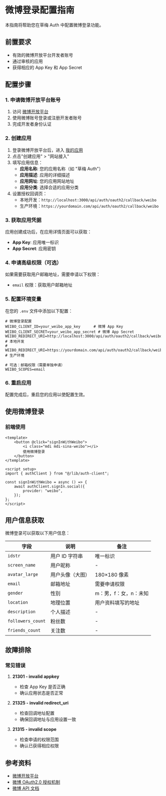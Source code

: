 # 微博登录配置指南

本指南将帮助您在草梅 Auth 中配置微博登录功能。

## 前置要求

-   有效的微博开放平台开发者账号
-   通过审核的应用
-   获得相应的 App Key 和 App Secret

## 配置步骤

### 1. 申请微博开放平台账号

1. 访问 [微博开放平台](https://open.weibo.com/)
2. 使用微博账号登录或注册开发者账号
3. 完成开发者身份认证

### 2. 创建应用

1. 登录微博开放平台后，进入 [我的应用](https://open.weibo.com/apps)
2. 点击"创建应用" > "网站接入"
3. 填写应用信息：
    - **应用名称**: 您的应用名称（如 "草梅 Auth"）
    - **应用描述**: 应用的详细描述
    - **应用网址**: 您的应用网站地址
    - **应用分类**: 选择合适的应用分类
4. 设置授权回调页：
    - 本地开发：`http://localhost:3000/api/auth/oauth2/callback/weibo`
    - 生产环境：`https://yourdomain.com/api/auth/oauth2/callback/weibo`

### 3. 获取应用凭据

应用创建成功后，在应用详情页面可以获取：

-   **App Key**: 应用唯一标识
-   **App Secret**: 应用密钥

### 4. 申请高级权限（可选）

如果需要获取用户邮箱地址，需要申请以下权限：

-   `email` 权限：获取用户邮箱地址

### 5. 配置环境变量

在您的 `.env` 文件中添加以下配置：

```env
# 微博登录配置
WEIBO_CLIENT_ID=your_weibo_app_key      # 微博 App Key
WEIBO_CLIENT_SECRET=your_weibo_app_secret # 微博 App Secret
WEIBO_REDIRECT_URI=http://localhost:3000/api/auth/oauth2/callback/weibo # 本地开发
# WEIBO_REDIRECT_URI=https://yourdomain.com/api/auth/oauth2/callback/weibo # 生产环境

# 可选：邮箱权限（需要单独申请）
WEIBO_SCOPES=email
```

### 6. 重启应用

配置完成后，重启您的应用以使配置生效。

## 使用微博登录

### 前端使用

```vue
<template>
    <button @click="signInWithWeibo">
        <i class="mdi mdi-sina-weibo"></i>
        使用微博登录
    </button>
</template>

<script setup>
import { authClient } from "@/lib/auth-client";

const signInWithWeibo = async () => {
    await authClient.signIn.social({
        provider: "weibo",
    });
};
</script>
```

## 用户信息获取

微博登录可以获取以下用户信息：

| 字段              | 说明             | 备注                  |
| ----------------- | ---------------- | --------------------- |
| `idstr`           | 用户 ID 字符串   | 唯一标识              |
| `screen_name`     | 用户昵称         | -                     |
| `avatar_large`    | 用户头像（大图） | 180×180 像素          |
| `email`           | 邮箱地址         | 需要申请权限          |
| `gender`          | 性别             | m：男，f：女，n：未知 |
| `location`        | 地理位置         | 用户资料填写的地址    |
| `description`     | 个人描述         | -                     |
| `followers_count` | 粉丝数           | -                     |
| `friends_count`   | 关注数           | -                     |

## 故障排除

### 常见错误

1. **21301 - invalid appkey**

    - 检查 App Key 是否正确
    - 确认应用状态是否正常

2. **21325 - invalid redirect_uri**

    - 检查回调地址配置
    - 确保回调地址与应用设置一致

3. **21315 - invalid scope**
    - 检查申请的权限范围
    - 确认已获得相应权限

## 参考资料

-   [微博开放平台](https://open.weibo.com/)
-   [微博 OAuth2.0 授权机制](https://open.weibo.com/wiki/授权机制说明)
-   [微博 API 文档](https://open.weibo.com/wiki/微博API)
